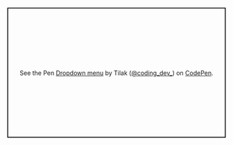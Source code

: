 <p class="codepen" data-height="300" data-default-tab="html,result" data-slug-hash="rNdNaeE" data-user="coding_dev_" style="height: 300px; box-sizing: border-box; display: flex; align-items: center; justify-content: center; border: 2px solid; margin: 1em 0; padding: 1em;">
  <span>See the Pen <a href="https://codepen.io/coding_dev_/pen/rNdNaeE">
  Dropdown menu</a> by Tilak (<a href="https://codepen.io/coding_dev_">@coding_dev_</a>)
  on <a href="https://codepen.io">CodePen</a>.</span>
</p>
